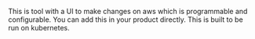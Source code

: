 This is tool with a UI to make changes on aws which is programmable and configurable. You can add this in your product directly. This is built to be run on kubernetes.